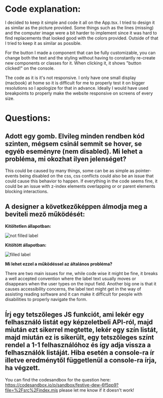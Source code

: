 # Code explanation:

I decided to keep it simple and code it all on the App.tsx. I tried to design it as similar as the picture provided. Some things such as the lines (missing) and the computer image were a bit harder to implement since it was hard to find replacements that looked good with the colors provided. Outside of that I tried to keep it as similar as possible.

For the button I made a component that can be fully customizable, you can change both the text and the styling without having to constantly re-create new components or classes for it. When clicking it, it shows "button clicked!" on the console.

The code as it is it's not responsive. I only have one small display (macbook) at home so it is difficult for me to properly test it on bigger resolutions so I apologize for that in advance. Ideally I would have used breakpoints to properly make the website responsive on screens of every size.


# Questions:

## Adott egy gomb. Elvileg minden rendben kód szinten, mégsem csinál semmit se hover, se egyéb eseményre (nem disabled). Mi lehet a probléma, mi okozhat ilyen jelenséget?

This could be caused by many things, some can be as simple as pointer-events being disabled on the css, css conflicts could also be an issue that could cause this behavior to happen. If everything in the code seems fine, it could be an issue with z-index elements overlapping or or parent elements blocking interactions.

## A designer a következőképpen álmodja meg a beviteli mező működését:

**Kitöltetlen állapotban:**

![not filled label](https://comnica.hu/wp-content/uploads/2024/10/Gomb1.png)

**Kitöltött állapotban:**

![filled label](https://comnica.hu/wp-content/uploads/2024/10/Gomb-2.png)

**Mi lehet ezzel a működéssel az általános probléma?**

There are two main issues for me, while code wise it might be fine, it breaks a well accepted convention where
the label text usually moves or disappears when the user types on the input field. Another big one is that it
causes accessibility concerns, the label text might get in the way of assisting reading software and it can make it
difficult for people with disabilities to properly navigate the form.

## Írj egy tetszőleges JS funkciót, ami lekér egy felhasználó listát egy képzeletbeli API-ról, majd miután ezt sikerrel megtette, lekér egy szín listát, majd miután ez is sikerült, egy tetszőleges színt rendel a 1-1 felhasználóhoz és így adja vissza a felhasználók listáját. Hiba esetén a console-ra ír illetve eredménytől függetlenül a console-ra írja, ha végzett.

You can find the codesandbox for the question here: https://codesandbox.io/p/sandbox/festive-dew-6f5pp9?file=%2Fsrc%2Findex.mjs
please let me know if it doesn't work!
